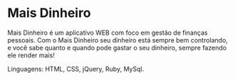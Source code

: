 Mais Dinheiro
==========

Mais Dinheiro é um aplicativo WEB com foco em gestão de finanças pessoais. Com o Mais Dinheiro seu dinheiro está sempre bem controlando, e você sabe quanto e quando pode gastar o seu dinheiro, sempre fazendo ele render mais!

Linguagens: HTML, CSS, jQuery, Ruby, MySql.

